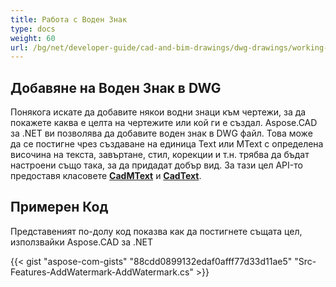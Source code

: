 ```yaml
---
title: Работа с Воден Знак
type: docs
weight: 60
url: /bg/net/developer-guide/cad-and-bim-drawings/dwg-drawings/working-with-watermark/
---
```


## **Добавяне на Воден Знак в DWG**

Понякога искате да добавите някои водни знаци към чертежи, за да покажете каква е целта на чертежите или кой ги е създал. Aspose.CAD за .NET ви позволява да добавите воден знак в DWG файл. Това може да се постигне чрез създаване на единица Text или MText с определена височина на текста, завъртане, стил, корекции и т.н. трябва да бъдат настроени също така, за да придадат добър вид. За тази цел API-то предоставя класовете [**CadMText**](https://reference.aspose.com/cad/net/aspose.cad.fileformats.cad.cadobjects/cadmtext) и [**CadText**](https://reference.aspose.com/cad/net/aspose.cad.fileformats.cad.cadobjects/cadtext).

## Примерен Код

Представеният по-долу код показва как да постигнете същата цел, използвайки Aspose.CAD за .NET

{{< gist "aspose-com-gists" "88cdd0899132edaf0afff77d33d11ae5" "Src-Features-AddWatermark-AddWatermark.cs" >}}
